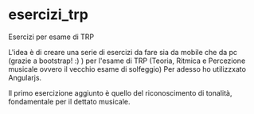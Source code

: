 # esercizi_trp
Esercizi per esame di TRP

L'idea è di creare una serie di esercizi da fare sia da mobile che da pc 
(grazie a bootstrap! :) ) per l'esame di TRP (Teoria, Ritmica e Percezione musicale ovvero il vecchio esame di
solfeggio)
Per adesso ho utilizzxato Angularjs.

Il primo esercizione aggiunto è quello del riconoscimento di tonalità, fondamentale per 
il dettato musicale.
